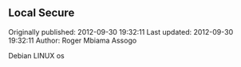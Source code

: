 ## Local Secure

Originally published: 2012-09-30 19:32:11
Last updated: 2012-09-30 19:32:11
Author: Roger Mbiama Assogo

Debian LINUX os
